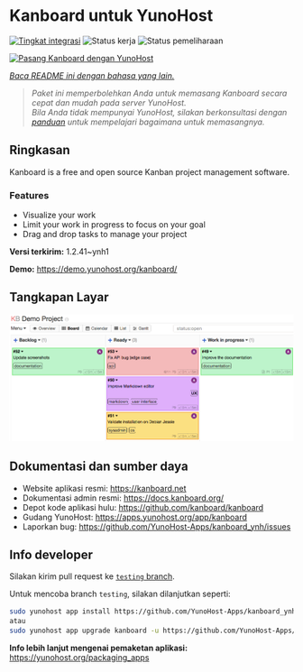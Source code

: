 <!--
N.B.: README ini dibuat secara otomatis oleh <https://github.com/YunoHost/apps/tree/master/tools/readme_generator>
Ini TIDAK boleh diedit dengan tangan.
-->

# Kanboard untuk YunoHost

[![Tingkat integrasi](https://dash.yunohost.org/integration/kanboard.svg)](https://ci-apps.yunohost.org/ci/apps/kanboard/) ![Status kerja](https://ci-apps.yunohost.org/ci/badges/kanboard.status.svg) ![Status pemeliharaan](https://ci-apps.yunohost.org/ci/badges/kanboard.maintain.svg)

[![Pasang Kanboard dengan YunoHost](https://install-app.yunohost.org/install-with-yunohost.svg)](https://install-app.yunohost.org/?app=kanboard)

*[Baca README ini dengan bahasa yang lain.](./ALL_README.md)*

> *Paket ini memperbolehkan Anda untuk memasang Kanboard secara cepat dan mudah pada server YunoHost.*  
> *Bila Anda tidak mempunyai YunoHost, silakan berkonsultasi dengan [panduan](https://yunohost.org/install) untuk mempelajari bagaimana untuk memasangnya.*

## Ringkasan

Kanboard is a free and open source Kanban project management software.

### Features

- Visualize your work
- Limit your work in progress to focus on your goal
- Drag and drop tasks to manage your project


**Versi terkirim:** 1.2.41~ynh1

**Demo:** <https://demo.yunohost.org/kanboard/>

## Tangkapan Layar

![Tangkapan Layar pada Kanboard](./doc/screenshots/board.png)

## Dokumentasi dan sumber daya

- Website aplikasi resmi: <https://kanboard.net>
- Dokumentasi admin resmi: <https://docs.kanboard.org/>
- Depot kode aplikasi hulu: <https://github.com/kanboard/kanboard>
- Gudang YunoHost: <https://apps.yunohost.org/app/kanboard>
- Laporkan bug: <https://github.com/YunoHost-Apps/kanboard_ynh/issues>

## Info developer

Silakan kirim pull request ke [`testing` branch](https://github.com/YunoHost-Apps/kanboard_ynh/tree/testing).

Untuk mencoba branch `testing`, silakan dilanjutkan seperti:

```bash
sudo yunohost app install https://github.com/YunoHost-Apps/kanboard_ynh/tree/testing --debug
atau
sudo yunohost app upgrade kanboard -u https://github.com/YunoHost-Apps/kanboard_ynh/tree/testing --debug
```

**Info lebih lanjut mengenai pemaketan aplikasi:** <https://yunohost.org/packaging_apps>

